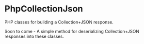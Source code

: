 # PhpCollectionJson
PHP classes for building a Collection+JSON response.

Soon to come - A simple method for deserializing Collection+JSON responses into these classes.
